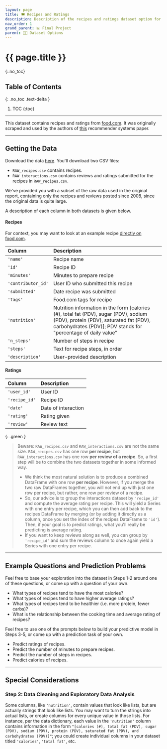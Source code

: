 ```yaml
---
layout: page
title: 🍽️ Recipes and Ratings
description: Description of the recipes and ratings dataset option for the Final Project.
nav_order: 1
grand_parent: 📊 Final Project
parent: 👨‍💻 Dataset Options
---
```


# {{ page.title }}
{:.no_toc}

## Table of Contents
{: .no_toc .text-delta }

1. TOC
{:toc}

---

This dataset contains recipes and ratings from [food.com](https://food.com). It was originally scraped and used by the authors of [this](https://cseweb.ucsd.edu/~jmcauley/pdfs/emnlp19c.pdf) recommender systems paper.

---

## Getting the Data

Download the data [here](https://drive.google.com/drive/folders/1bnnL1NBlLajrlP5E2Gw8Q72j9z2gbxsR?usp=sharing). You'll download two CSV files:
- `RAW_recipes.csv` contains recipes.
- `RAW_interactions.csv` contains reviews and ratings submitted for the recipes in `RAW_recipes.csv`.

We've provided you with a subset of the raw data used in the original report, containing only the recipes and reviews posted since 2008, since the original data is quite large.

A description of each column in both datasets is given below.

#### Recipes

For context, you may want to look at an example recipe [directly on food.com](https://www.food.com/recipe/chickpea-and-fresh-tomato-toss-51631).

| Column         | Description                                                                                                                                       |
|:---------------|:--------------------------------------------------------------------------------------------------------------------------------------------------|
| `'name'`        | Recipe name                                                                                                                                       |
| `'id'`             | Recipe ID                                                                                                                                         |
| `'minutes'`        | Minutes to prepare recipe                                                                                                                         |
| `'contributor_id'` | User ID who submitted this recipe                                                                                                                 |
| `'submitted'`      | Date recipe was submitted                                                                                                                         |
| `'tags'`          | Food.com tags for recipe                                                                                                                          |
| `'nutrition'`      | Nutrition information in the form [calories (#), total fat (PDV), sugar (PDV), sodium (PDV), protein (PDV), saturated fat (PDV), carbohydrates (PDV)]; PDV stands for "percentage of daily value" |
| `'n_steps'`        | Number of steps in recipe                                                                                                                         |
| `'steps'`          | Text for recipe steps, in order                                                                                                                   |
| `'description'`    | User-provided description                                                                                                                         |

#### Ratings

| Column    | Description         |
|:----------|:--------------------|
| `'user_id'`   | User ID             |
| `'recipe_id'` | Recipe ID           |
| `'date'`      | Date of interaction |
| `'rating'`    | Rating given        |
| `'review'`    | Review text         |

{: .green }
> Beware: `RAW_recipes.csv` and `RAW_interactions.csv` are not the same size. `RAW_recipes.csv` has one row **per recipe**, but `RAW_interactions.csv` has one row **per review of a recipe**. So, a first step will be to combine the two datasets together in some informed way.
> - We think the most natural solution is to produce a combined DataFrame with one row **per recipe**. However, if you merge the two raw DataFrames together, you will not end up with just one row per recipe, but rather, one row per review of a recipe.
> - So, our advice is to group the interactions dataset by `'recipe_id'` and compute the average rating per recipe. This will yield a Series with one entry per recipe, which you can then add back to the recipes DataFrame by merging (or by adding it directly as a column, once you set the index of the recipes DataFrame to `'id'`). Then, if your goal is to predict ratings, what you'll really be predicting is average rating.
> - If you want to keep reviews along as well, you can group by `'recipe_id'` and sum the reviews column to once again yield a Series with one entry per recipe.

---

## Example Questions and Prediction Problems

Feel free to base your exploration into the dataset in Steps 1-2 around one of these questions, or come up with a question of your own.

- What types of recipes tend to have the most calories?
- What types of recipes tend to have higher average ratings?
- What types of recipes tend to be healthier (i.e. more protein, fewer carbs)?
- What is the relationship between the cooking time and average rating of recipes?

Feel free to use one of the prompts below to build your predictive model in Steps 3-5, or come up with a prediction task of your own.

- Predict ratings of recipes.
- Predict the number of minutes to prepare recipes.
- Predict the number of steps in recipes.
- Predict calories of recipes.

---

## Special Considerations

### Step 2: Data Cleaning and Exploratory Data Analysis

Some columns, like `'nutrition'`, contain values that look like lists, but are actually strings that look like lists. You may want to turn the strings into actual lists, or create columns for every unique value in those lists. For instance, per the data dictionary, each value in the `'nutrition'` column contains information in the form `"[calories (#), total fat (PDV), sugar (PDV), sodium (PDV), protein (PDV), saturated fat (PDV), and carbohydrates (PDV)]"`; you could create individual columns in your dataset titled `'calories'`, `'total fat'`, etc.